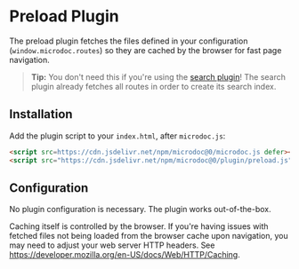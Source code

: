 # Preload Plugin

The preload plugin fetches the files defined in your configuration (`window.microdoc.routes`) so they are cached by the browser for fast page navigation.

> **Tip:** You don't need this if you're using the [search plugin](plugins/search.md)! The search plugin already fetches all routes in order to create its search index.

## Installation

Add the plugin script to your `index.html`, after `microdoc.js`:

```html
<script src=https://cdn.jsdelivr.net/npm/microdoc@0/microdoc.js defer></script>
<script src="https://cdn.jsdelivr.net/npm/microdoc@0/plugin/preload.js" defer></script>
```

## Configuration

No plugin configuration is necessary. The plugin works out-of-the-box.

Caching itself is controlled by the browser. If you're having issues with fetched files not being loaded from the browser cache upon navigation, you may need to adjust your web server HTTP headers. See <https://developer.mozilla.org/en-US/docs/Web/HTTP/Caching>.

